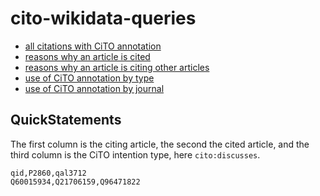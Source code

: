 # cito-wikidata-queries

* [all citations with CiTO annotation](https://w.wiki/Ufg)
* [reasons why an article is cited](https://w.wiki/Uk6)
* [reasons why an article is citing other articles](https://w.wiki/UkE)
* [use of CiTO annotation by type](https://w.wiki/UgZ)
* [use of CiTO annotation by journal](https://w.wiki/UvD)

## QuickStatements

The first column is the citing article, the second the cited article,
and the third column is the CiTO intention type, here `cito:discusses`.

```
qid,P2860,qal3712
Q60015934,Q21706159,Q96471822
```
